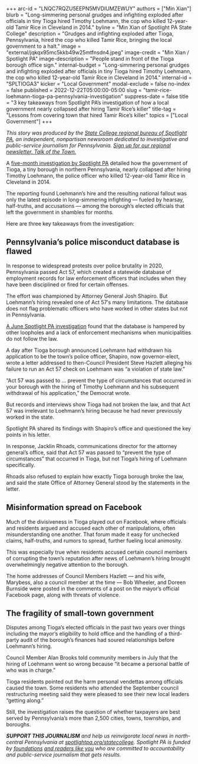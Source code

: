 +++
arc-id = "LNQC7RQZU5EEPN5MVDIUMZEWUY"
authors = ["Min Xian"]
blurb = "Long-simmering personal grudges and infighting exploded after officials in tiny Tioga hired Timothy Loehmann, the cop who killed 12-year-old Tamir Rice in Cleveland in 2014."
byline = "Min Xian of Spotlight PA State College"
description = "Grudges and infighting exploded after Tioga, Pennsylvania, hired the cop who killed Tamir Rice, bringing the local government to a halt."
image = "external/jqkqx95mc5kkb49w25mtfnsdn4.jpeg"
image-credit = "Min Xian / Spotlight PA"
image-description = "People stand in front of the Tioga borough office sign."
internal-budget = "Long-simmering personal grudges and infighting exploded after officials in tiny Tioga hired Timothy Loehmann, the cop who killed 12-year-old Tamir Rice in Cleveland in 2014."
internal-id = "SPLTIOGA3"
kicker = "Local Government"
modal-exclude = false
no-index = false
published = 2022-12-22T05:00:00-05:00
slug = "tamir-rice-loehmann-tioga-pa-pennsylvania-investigation"
suppress-date = false
title = "3 key takeaways from Spotlight PA’s investigation of how a local government nearly collapsed after hiring Tamir Rice’s killer"
title-tag = "Lessons from covering town that hired Tamir Rice’s killer"
topics = ["Local Government"]
+++

<i>This story was produced by the </i><a href="https://www.spotlightpa.org/statecollege"><i>State College regional bureau of Spotlight PA</i></a><i>, an independent, nonpartisan newsroom dedicated to investigative and public-service journalism for Pennsylvania. </i><a href="https://www.spotlightpa.org/newsletters/talkofthetown"><i>Sign up for our regional newsletter, Talk of the Town.</i></a>

A <a href="https://www.spotlightpa.org/statecollege/2022/12/tamir-rice-timothy-loehmann-police-tioga-pa-pennsylvania/">five-month investigation by Spotlight PA</a> detailed how the government of Tioga, a tiny borough in northern Pennsylvania, nearly collapsed after hiring Timothy Loehmann, the police officer who killed 12-year-old Tamir Rice in Cleveland in 2014.

The reporting found Loehmann’s hire and the resulting national fallout was only the latest episode in long-simmering infighting — fueled by hearsay, half-truths, and accusations — among the borough’s elected officials that left the government in shambles for months.

Here are three key takeaways from the investigation:

<script src="https://www.spotlightpa.org/embed.js" async></script><div data-spl-embed-version="1" data-spl-src="https://www.spotlightpa.org/embeds/newsletter/?cta=Sign%20up%20for%20our%20new%20regional%20newsletter%2C%20%3Cb%3ETalk%20of%20the%20Town%3C%2Fb%3E%2C%20and%20get%20all%20the%20news%20and%20notes%20from%20State%20College%20and%20north-central%20PA.&button=Sign%20Up%20Now&preselect=state_college&eyebrow=DON'T%20MISS%20A%20BEAT"></div>

## Pennsylvania’s police misconduct database is flawed

In response to widespread protests over police brutality in 2020, Pennsylvania passed Act 57, which created a statewide database of employment records for law enforcement officers that includes when they have been disciplined or fired for certain offenses.

The effort was championed by Attorney General Josh Shapiro. But Loehmann’s hiring revealed one of Act 57′s many limitations. The database does not flag problematic officers who have worked in other states but not in Pennsylvania.

<a href="https://www.spotlightpa.org/news/2022/06/pennsylvania-police-hiring-misconduct-database/">A June Spotlight PA investigation</a> found that the database is hampered by other loopholes and a lack of enforcement mechanisms when municipalities do not follow the law.

A day after Tioga borough announced Loehmann had withdrawn his application to be the town’s police officer, Shapiro, now governor-elect, wrote a letter addressed to then-Council President Steve Hazlett alleging his failure to run an Act 57 check on Loehmann was “a violation of state law.”

“Act 57 was passed to … prevent the type of circumstances that occurred in your borough with the hiring of Timothy Loehmann and his subsequent withdrawal of his application,” the Democrat wrote.

But records and interviews show Tioga had not broken the law, and that Act 57 was irrelevant to Loehmann’s hiring because he had never previously worked in the state.

Spotlight PA shared its findings with Shapiro’s office and questioned the key points in his letter.

In response, Jacklin Rhoads, communications director for the attorney general’s office, said that Act 57 was passed to “prevent the type of circumstances” that occurred in Tioga, but not Tioga’s hiring of Loehmann specifically.

Rhoads also refused to explain how exactly Tioga borough broke the law, and said the state Office of Attorney General stood by the statements in the letter.

## Misinformation spread on Facebook

Much of the divisiveness in Tioga played out on Facebook, where officials and residents argued and accused each other of manipulations, often misunderstanding one another. That forum made it easy for unchecked claims, half-truths, and rumors to spread, further fueling local animosity.

This was especially true when residents accused certain council members of corrupting the town’s reputation after news of Loehmann’s hiring brought overwhelmingly negative attention to the borough.

The home addresses of Council Members Hazlett — and his wife, Marybess, also a council member at the time — Bob Wheeler, and Doreen Burnside were posted in the comments of a post on the mayor’s official Facebook page, along with threats of violence.

## The fragility of small-town government

Disputes among Tioga’s elected officials in the past two years over things including the mayor’s eligibility to hold office and the handling of a third-party audit of the borough’s finances had soured relationships before Loehmann’s hiring.

Council Member Alan Brooks told community members in July that the hiring of Loehmann went so wrong because “it became a personal battle of who was in charge.”

<script src="https://www.spotlightpa.org/embed.js" async></script><div data-spl-embed-version="1" data-spl-src="https://www.spotlightpa.org/embeds/donate/"></div>

Tioga residents pointed out the harm personal vendettas among officials caused the town. Some residents who attended the September council restructuring meeting said they were pleased to see their new local leaders “getting along.”

Still, the investigation raises the question of whether taxpayers are best served by Pennsylvania’s more than 2,500 cities, towns, townships, and boroughs.

<i><b>SUPPORT THIS JOURNALISM</b></i><i> and help us reinvigorate local news in north-central Pennsylvania at </i><a href="https://spotlightpa.fundjournalism.org/donate?campaign=701Dn000000Ygq1IAC&utm_source=www.spotlightpa.org&utm_medium=statecollege:section&utm_campaign=statecollege:main"><i>spotlightpa.org/statecollege</i></a><i>. Spotlight PA is funded by </i><a href="https://www.spotlightpa.org/support"><i>foundations</i></a><i> </i><a href="https://www.spotlightpa.org/support"><i>and readers like you</i></a><i> who are committed to accountability and public-service journalism that gets results.</i>
